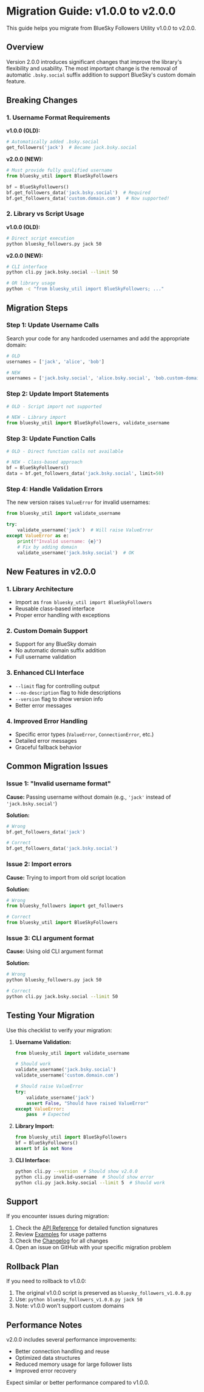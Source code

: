 # Migration Guide: v1.0.0 to v2.0.0

This guide helps you migrate from BlueSky Followers Utility v1.0.0 to v2.0.0.

## Overview

Version 2.0.0 introduces significant changes that improve the library's flexibility and usability. The most important change is the removal of automatic `.bsky.social` suffix addition to support BlueSky's custom domain feature.

## Breaking Changes

### 1. Username Format Requirements

**v1.0.0 (OLD):**
```python
# Automatically added .bsky.social
get_followers('jack')  # Became jack.bsky.social
```

**v2.0.0 (NEW):**
```python
# Must provide fully qualified username
from bluesky_util import BlueSkyFollowers

bf = BlueSkyFollowers()
bf.get_followers_data('jack.bsky.social')  # Required
bf.get_followers_data('custom.domain.com')  # Now supported!
```

### 2. Library vs Script Usage

**v1.0.0 (OLD):**
```bash
# Direct script execution
python bluesky_followers.py jack 50
```

**v2.0.0 (NEW):**
```bash
# CLI interface
python cli.py jack.bsky.social --limit 50

# OR library usage
python -c "from bluesky_util import BlueSkyFollowers; ..."
```

## Migration Steps

### Step 1: Update Username Calls

Search your code for any hardcoded usernames and add the appropriate domain:

```python
# OLD
usernames = ['jack', 'alice', 'bob']

# NEW
usernames = ['jack.bsky.social', 'alice.bsky.social', 'bob.custom-domain.com']
```

### Step 2: Update Import Statements

```python
# OLD - Script import not supported

# NEW - Library import
from bluesky_util import BlueSkyFollowers, validate_username
```

### Step 3: Update Function Calls

```python
# OLD - Direct function calls not available

# NEW - Class-based approach
bf = BlueSkyFollowers()
data = bf.get_followers_data('jack.bsky.social', limit=50)
```

### Step 4: Handle Validation Errors

The new version raises `ValueError` for invalid usernames:

```python
from bluesky_util import validate_username

try:
    validate_username('jack')  # Will raise ValueError
except ValueError as e:
    print(f"Invalid username: {e}")
    # Fix by adding domain
    validate_username('jack.bsky.social')  # OK
```

## New Features in v2.0.0

### 1. Library Architecture
- Import as `from bluesky_util import BlueSkyFollowers`
- Reusable class-based interface
- Proper error handling with exceptions

### 2. Custom Domain Support
- Support for any BlueSky domain
- No automatic domain suffix addition
- Full username validation

### 3. Enhanced CLI Interface
- `--limit` flag for controlling output
- `--no-description` flag to hide descriptions
- `--version` flag to show version info
- Better error messages

### 4. Improved Error Handling
- Specific error types (`ValueError`, `ConnectionError`, etc.)
- Detailed error messages
- Graceful fallback behavior

## Common Migration Issues

### Issue 1: "Invalid username format"
**Cause:** Passing username without domain (e.g., `'jack'` instead of `'jack.bsky.social'`)

**Solution:**
```python
# Wrong
bf.get_followers_data('jack')

# Correct
bf.get_followers_data('jack.bsky.social')
```

### Issue 2: Import errors
**Cause:** Trying to import from old script location

**Solution:**
```python
# Wrong
from bluesky_followers import get_followers

# Correct
from bluesky_util import BlueSkyFollowers
```

### Issue 3: CLI argument format
**Cause:** Using old CLI argument format

**Solution:**
```bash
# Wrong
python bluesky_followers.py jack 50

# Correct
python cli.py jack.bsky.social --limit 50
```

## Testing Your Migration

Use this checklist to verify your migration:

1. **Username Validation:**
   ```python
   from bluesky_util import validate_username
   
   # Should work
   validate_username('jack.bsky.social')
   validate_username('custom.domain.com')
   
   # Should raise ValueError
   try:
       validate_username('jack')
       assert False, "Should have raised ValueError"
   except ValueError:
       pass  # Expected
   ```

2. **Library Import:**
   ```python
   from bluesky_util import BlueSkyFollowers
   bf = BlueSkyFollowers()
   assert bf is not None
   ```

3. **CLI Interface:**
   ```bash
   python cli.py --version  # Should show v2.0.0
   python cli.py invalid-username  # Should show error
   python cli.py jack.bsky.social --limit 5  # Should work
   ```

## Support

If you encounter issues during migration:

1. Check the [API Reference](api-reference.md) for detailed function signatures
2. Review [Examples](EXAMPLES.md) for usage patterns
3. Check the [Changelog](changelog.md) for all changes
4. Open an issue on GitHub with your specific migration problem

## Rollback Plan

If you need to rollback to v1.0.0:

1. The original v1.0.0 script is preserved as `bluesky_followers_v1.0.0.py`
2. Use: `python bluesky_followers_v1.0.0.py jack 50`
3. Note: v1.0.0 won't support custom domains

## Performance Notes

v2.0.0 includes several performance improvements:

- Better connection handling and reuse
- Optimized data structures
- Reduced memory usage for large follower lists
- Improved error recovery

Expect similar or better performance compared to v1.0.0.
